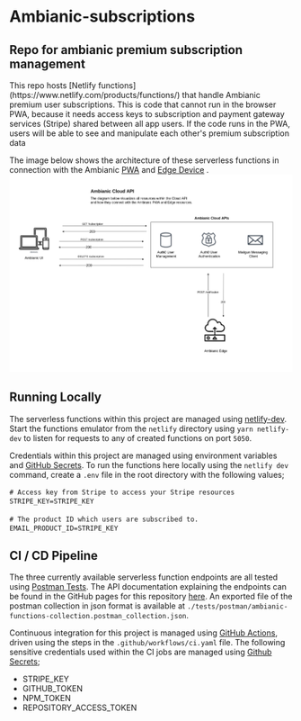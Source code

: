 # Ambianic-subscriptions

## Repo for ambianic premium subscription management

<p> This repo hosts [Netlify functions](https://www.netlify.com/products/functions/) that handle Ambianic premium user subscriptions. This is code that cannot run in the browser PWA, because it needs access keys to subscription and payment gateway services (Stripe) shared between all app users. If the code runs in the PWA, users will be able to see and manipulate each other's premium subscription data </p>

The image below shows the architecture of these serverless functions in connection with the Ambianic [PWA](https://github.com/ambianic/ambianic-ui/) and [Edge Device](https://github.com/ambianic/ambianic-edge) .
![serverless-functions-architecture](./assets/cloud-api.png)

## Running Locally

The serverless functions within this project are managed using [netlify-dev](https://www.netlify.com/products/dev/). Start the functions emulator from the `netlify` directory using `yarn netlify-dev` to listen for requests to any of created functions on port `5050`.

Credentials within this project are managed using environment variables and [GitHub Secrets](https://docs.github.com/en/actions/reference/encrypted-secrets). To run the functions here locally using the `netlify dev` command, create a `.env` file in the root directory with the following values;

```
# Access key from Stripe to access your Stripe resources
STRIPE_KEY=STRIPE_KEY

# The product ID which users are subscribed to.
EMAIL_PRODUCT_ID=STRIPE_KEY
```

## CI / CD Pipeline


The three currently available serverless function endpoints are all tested using [Postman Tests](https://www.postman.com/automated-testing/). The API documentation explaining the endpoints can be found in the GitHub pages for this repository [here](https://ambianic.github.io/ambianic-subscriptions.github.io/). An exported file of the postman collection in json format is available at `./tests/postman/ambianic-functions-collection.postman_collection.json`.

Continuous integration for this project is managed using [GitHub Actions](https://github.com/features/actions), driven using the steps in the `.github/workflows/ci.yaml` file. The following sensitive credentials used within the CI jobs are managed using [Github Secrets](https://docs.github.com/en/actions/reference/encrypted-secrets);

- STRIPE_KEY
- GITHUB_TOKEN
- NPM_TOKEN
- REPOSITORY_ACCESS_TOKEN
